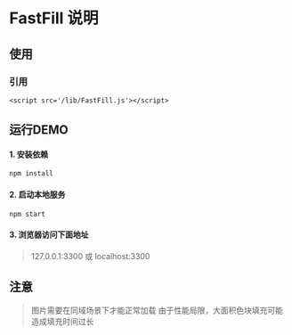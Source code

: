 # FastFill 说明

## 使用

### 引用
```
<script src='/lib/FastFill.js'></script>
```

## 运行DEMO

#### 1. 安装依赖
```
npm install
```

#### 2. 启动本地服务
```
npm start
```

#### 3. 浏览器访问下面地址

> 127.0.0.1:3300 或 localhost:3300

## 注意

> 图片需要在同域场景下才能正常加载
> 由于性能局限，大面积色块填充可能造成填充时间过长
